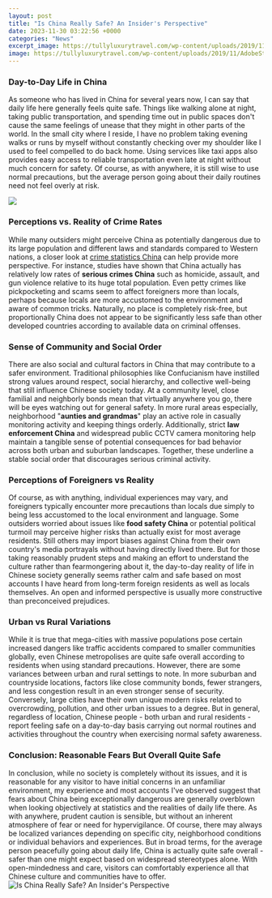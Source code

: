 ```yaml
---
layout: post
title: "Is China Really Safe? An Insider's Perspective"
date: 2023-11-30 03:22:56 +0000
categories: "News"
excerpt_image: https://tullyluxurytravel.com/wp-content/uploads/2019/11/AdobeStock_188976775.jpeg
image: https://tullyluxurytravel.com/wp-content/uploads/2019/11/AdobeStock_188976775.jpeg
---
```


### Day-to-Day Life in China
As someone who has lived in China for several years now, I can say that daily life here generally feels quite safe. Things like walking alone at night, taking public transportation, and spending time out in public spaces don't cause the same feelings of unease that they might in other parts of the world. In the small city where I reside, I have no problem taking evening walks or runs by myself without constantly checking over my shoulder like I used to feel compelled to do back home. Using services like taxi apps also provides easy access to reliable transportation even late at night without much concern for safety. Of course, as with anywhere, it is still wise to use normal precautions, but the average person going about their daily routines need not feel overly at risk. 

![](https://d.newsweek.com/en/full/2137463/china-safest-country-world.jpg)
### Perceptions vs. Reality of Crime Rates
While many outsiders might perceive China as potentially dangerous due to its large population and different laws and standards compared to Western nations, a closer look at [crime statistics China](https://travelokla.github.io/2023-12-27-r-xe9aliser-son-r-xeave-de-blogueur-voyage-gr-xe2ce-xe0-une-approche-strat-xe9gique/) can help provide more perspective. For instance, studies have shown that China actually has relatively low rates of **serious crimes China** such as homicide, assault, and gun violence relative to its huge total population. Even petty crimes like pickpocketing and scams seem to affect foreigners more than locals, perhaps because locals are more accustomed to the environment and aware of common tricks. Naturally, no place is completely risk-free, but proportionally China does not appear to be significantly less safe than other developed countries according to available data on criminal offenses.
### Sense of Community and Social Order 
There are also social and cultural factors in China that may contribute to a safer environment. Traditional philosophies like Confucianism have instilled strong values around respect, social hierarchy, and collective well-being that still influence Chinese society today. At a community level, close familial and neighborly bonds mean that virtually anywhere you go, there will be eyes watching out for general safety. In more rural areas especially, neighborhood "**aunties and grandmas**" play an active role in casually monitoring activity and keeping things orderly. Additionally, strict **law enforcement China** and widespread public CCTV camera monitoring help maintain a tangible sense of potential consequences for bad behavior across both urban and suburban landscapes. Together, these underline a stable social order that discourages serious criminal activity.
### Perceptions of Foreigners vs Reality
Of course, as with anything, individual experiences may vary, and foreigners typically encounter more precautions than locals due simply to being less accustomed to the local environment and language. Some outsiders worried about issues like **food safety China** or potential political turmoil may perceive higher risks than actually exist for most average residents. Still others may import biases against China from their own country's media portrayals without having directly lived there. But for those taking reasonably prudent steps and making an effort to understand the culture rather than fearmongering about it, the day-to-day reality of life in Chinese society generally seems rather calm and safe based on most accounts I have heard from long-term foreign residents as well as locals themselves. An open and informed perspective is usually more constructive than preconceived prejudices.
### Urban vs Rural Variations
While it is true that mega-cities with massive populations pose certain increased dangers like traffic accidents compared to smaller communities globally, even Chinese metropolises are quite safe overall according to residents when using standard precautions. However, there are some variances between urban and rural settings to note. In more suburban and countryside locations, factors like close community bonds, fewer strangers, and less congestion result in an even stronger sense of security. Conversely, large cities have their own unique modern risks related to overcrowding, pollution, and other urban issues to a degree. But in general, regardless of location, Chinese people - both urban and rural residents - report feeling safe on a day-to-day basis carrying out normal routines and activities throughout the country when exercising normal safety awareness.
### Conclusion: Reasonable Fears But Overall Quite Safe  
In conclusion, while no society is completely without its issues, and it is reasonable for any visitor to have initial concerns in an unfamiliar environment, my experience and most accounts I've observed suggest that fears about China being exceptionally dangerous are generally overblown when looking objectively at statistics and the realities of daily life there. As with anywhere, prudent caution is sensible, but without an inherent atmosphere of fear or need for hypervigilance. Of course, there may always be localized variances depending on specific city, neighborhood conditions or individual behaviors and experiences. But in broad terms, for the average person peacefully going about daily life, China is actually quite safe overall - safer than one might expect based on widespread stereotypes alone. With open-mindedness and care, visitors can comfortably experience all that Chinese culture and communities have to offer.
![Is China Really Safe? An Insider's Perspective](https://tullyluxurytravel.com/wp-content/uploads/2019/11/AdobeStock_188976775.jpeg)